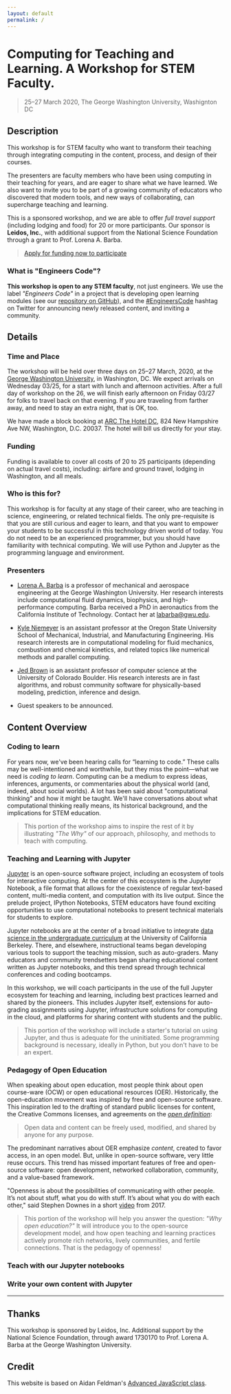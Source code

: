 ```yaml
---
layout: default
permalink: /
---
```


# Computing for Teaching and Learning. A Workshop for STEM Faculty.

> 25–27 March 2020, The George Washington University, Washignton DC

## Description

This workshop is for STEM faculty who want to transform their teaching through integrating computing in the content, process, and design of their courses. 

The presenters are faculty members who have been using computing in their teaching for years, and are eager to share what we have learned. 
We also want to invite you to be part of a growing community of educators who discovered that modern tools, and new ways of collaborating, can supercharge teaching and learning. 

This is a sponsored workshop, and we are able to offer _full travel support_ (including lodging and food) for 20 or more participants. 
Our sponsor is **Leidos, Inc.**, with additional support from the National Science Foundation through a grant to Prof. Lorena A. Barba.

> [Apply for funding now to participate](https://forms.gle/Azkzw8PiVu5LALWDA)

### What is "Engineers Code"?

**This workshop is open to any STEM faculty**, not just engineers.  We use the label _"Engineers Code"_ in a project that is developing open learning modules (see our [repository on GitHub](https://github.com/engineersCode/EngComp)), and the [#EngineersCode](https://twitter.com/hashtag/engineerscode?f=live) hashtag on Twitter for announcing newly released content, and inviting a community. 

## Details

### Time and Place

The workshop will be held over three days on 25–27 March, 2020, at the [George Washington University](https://www.gwu.edu), in Washington, DC. 
We expect arrivals on Wednesday 03/25, for a start with lunch and afternoon activities. After a full day of workshop on the 26, we will finish early afternoon on Friday 03/27 for folks to travel back on that evening. 
If you are traveling from farther away, and need to stay an extra night, that is OK, too.

We have made a block booking at [ARC The Hotel DC](http://arcthehoteldc.com), 824 New Hampshire Ave NW, Washington, D.C. 20037. The hotel will bill us directly for your stay.

### Funding

Funding is available to cover all costs of 20 to 25 participants (depending on actual travel costs), including: airfare and ground travel, lodging in Washington, and all meals. 

### Who is this for?

This workshop is for faculty at any stage of their career, who are teaching in science, engineering, or related technical fields. 
The only pre-requisite is that you are still curious and eager to learn, and that you want to empower your students to be successful in this technology driven world of today. 
You do not need to be an experienced programmer, but you should have familiarity with technical computing.
We will use Python and Jupyter as the programming language and environment. 

### Presenters

- [Lorena A. Barba](https://lorenabarba.com) is a professor of mechanical and aerospace engineering at the George Washington University. Her research interests include computational fluid dynamics, biophysics, and high-performance computing.  Barba received a PhD in aeronautics from the California Institute of Technology. Contact her at labarba@gwu.edu.

- [Kyle Niemeyer](https://niemeyer-research-group.github.io) is an assistant professor at the Oregon State University School of Mechanical, Industrial, and Manufacturing Engineering. His research interests are in computational modeling for fluid mechanics, combustion and chemical kinetics, and related topics like numerical methods and parallel computing. 
- [Jed Brown](https://jedbrown.org) is an assistant professor of computer science at the University of Colorado Boulder. His research interests are in fast algorithms, and robust community software for physically-based modeling, prediction, inference and design.
- Guest speakers to be announced.

## Content Overview

### Coding to learn

For years now, we've been hearing calls for “learning to code.” These calls may be well-intentioned and worthwhile, but they miss the point—what we need is _coding to learn_. 
Computing can be a medium to express ideas, inferences, arguments, or commentaries about the physical world (and, indeed, about social worlds). 
A lot has been said about "computational thinking" and how it might be taught. We'll have conversations about what computational thinking really means, its historical background, and the implications for STEM education. 

> This portion of the workshop aims to inspire the rest of it by illustrating _"The Why"_ of our approach, philosophy, and methods to teach with computing.

### Teaching and Learning with Jupyter

[Jupyter](https://jupyter.org) is an open-source software project, including an ecosystem of tools for interactive computing. 
At the center of this ecosystem is the Jupyter Notebook, a file format that allows for the coexistence of regular text-based content, multi-media content, and computation with its live output. 
Since the prelude project, IPython Notebooks, STEM educators have found exciting opportunities to use computational notebooks to present technical materials for students to explore. 

Jupyter notebooks are at the center of a broad initiative to integrate [data science in the undergraduate curriculum](https://data.berkeley.edu/news/coursefuture) at the University of California Berkeley. 
There, and elsewhere, instructional teams began developing various tools to  support the teaching mission, such as auto-graders. 
Many educators and community trendsetters began sharing educational content written as Jupyter notebooks, and this trend spread through technical conferences and coding bootcamps. 

In this workshop, we will coach participants in the use of the full Jupyter ecosystem for teaching and learning, including best practices learned and shared by the pioneers. 
This includes Jupyter itself, extensions for auto-grading assignments using Jupyter, infrastructure solutions for computing in the cloud, and platforms for sharing content with students and the public. 

> This portion of the workshop will include a starter's tutorial on using Jupyter, and thus is adequate for the uninitiated. Some programming background is necessary, ideally in Python, but you don't have to be an expert. 

### Pedagogy of Open Education

When speaking about open education, most people think about open course-ware (OCW) or open educational resources (OER). 
Historically, the open-education movement was inspired by free and open-source software. 
This inspiration led to the drafting of standard public licenses for content, the Creative Commons licenses, and agreements on the [_open definition_](https://opendefinition.org):

> Open data and content can be freely used, modified, and shared by anyone for any purpose.

The predominant narratives about OER emphasize _content_, created to favor access, in an open model. 
But, unlike in open-source software, very little reuse occurs. 
This trend has missed important features of free and open-source software: open development, networked collaboration, community, and a value-based framework.

"Openness is about the possibilities of communicating with other people. It’s not about stuff, what you do with stuff. It’s about what you do with each other," said Stephen Downes in a short [video](https://youtu.be/FPHYAFcUziA) from 2017. 

> This portion of the workshop will help you answer the question: _"Why open education?"_ It will introduce you to the open-source development model, and how open teaching and learning practices actively promote rich networks, lively communities, and fertile connections. That is the pedagogy of openness!

### Teach with our Jupyter notebooks

### Write your own content with Jupyter
---

## Thanks

This workshop is sponsored by Leidos, Inc. Additional support by the National Science Foundation, through award 1730170 to Prof. Lorena A. Barba at the George Washington University.


## Credit

This website is based on Aidan Feldman's [Advanced JavaScript class](https://advanced-js.github.io/syllabus/).
